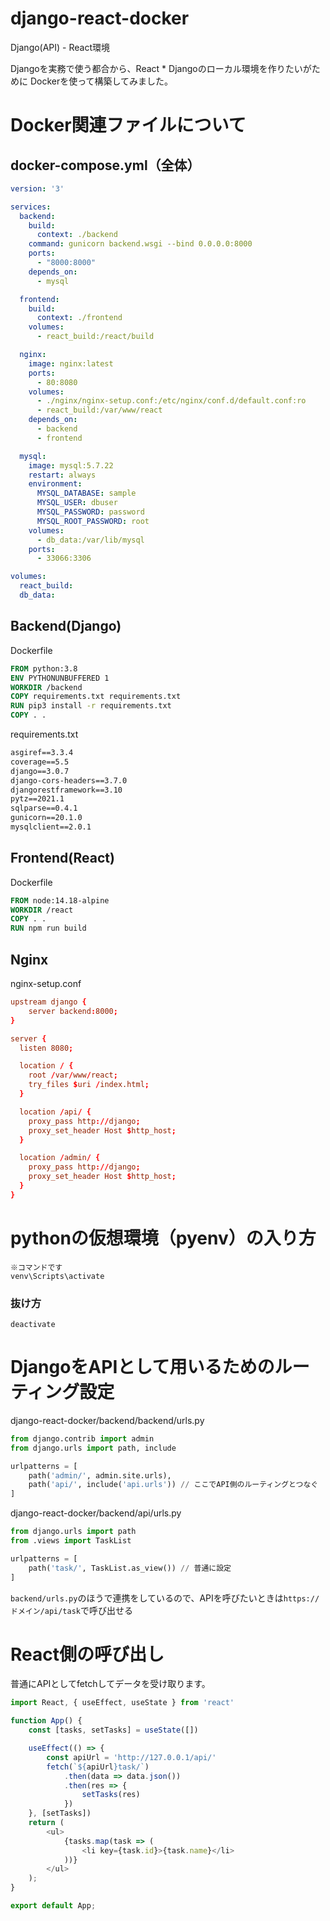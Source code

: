 # django-react-docker
Django(API) - React環境

Djangoを実務で使う都合から、React * Djangoのローカル環境を作りたいがために
Dockerを使って構築してみました。

# Docker関連ファイルについて
## docker-compose.yml（全体）
```docker-compose.yml
version: '3'

services:
  backend:
    build:
      context: ./backend
    command: gunicorn backend.wsgi --bind 0.0.0.0:8000
    ports:
      - "8000:8000"
    depends_on:
      - mysql

  frontend:
    build:
      context: ./frontend
    volumes:
      - react_build:/react/build

  nginx:
    image: nginx:latest
    ports:
      - 80:8080
    volumes:
      - ./nginx/nginx-setup.conf:/etc/nginx/conf.d/default.conf:ro
      - react_build:/var/www/react
    depends_on:
      - backend
      - frontend

  mysql:
    image: mysql:5.7.22
    restart: always
    environment:
      MYSQL_DATABASE: sample
      MYSQL_USER: dbuser
      MYSQL_PASSWORD: password
      MYSQL_ROOT_PASSWORD: root
    volumes:
      - db_data:/var/lib/mysql
    ports:
      - 33066:3306

volumes:
  react_build:
  db_data:
```

## Backend(Django)
Dockerfile
```Dockerfile
FROM python:3.8
ENV PYTHONUNBUFFERED 1
WORKDIR /backend
COPY requirements.txt requirements.txt
RUN pip3 install -r requirements.txt
COPY . .
```
requirements.txt
```requirements.txt
asgiref==3.3.4
coverage==5.5
django==3.0.7
django-cors-headers==3.7.0
djangorestframework==3.10
pytz==2021.1
sqlparse==0.4.1
gunicorn==20.1.0
mysqlclient==2.0.1
```

## Frontend(React)
Dockerfile
```Dockerfile
FROM node:14.18-alpine
WORKDIR /react
COPY . .
RUN npm run build
```

## Nginx
nginx-setup.conf
```nginx-setup.conf
upstream django {
    server backend:8000;
}

server {
  listen 8080;

  location / {
    root /var/www/react;
    try_files $uri /index.html;
  }

  location /api/ {
    proxy_pass http://django;
    proxy_set_header Host $http_host;
  }

  location /admin/ {
    proxy_pass http://django;
    proxy_set_header Host $http_host;
  }
}
```

# pythonの仮想環境（pyenv）の入り方
```
※コマンドです
venv\Scripts\activate
```
### 抜け方
```
deactivate
```

# DjangoをAPIとして用いるためのルーティング設定
django-react-docker/backend/backend/urls.py 
```python
from django.contrib import admin
from django.urls import path, include

urlpatterns = [
    path('admin/', admin.site.urls),
    path('api/', include('api.urls')) // ここでAPI側のルーティングとつなぐ
]
```
django-react-docker/backend/api/urls.py 
```python
from django.urls import path
from .views import TaskList

urlpatterns = [
    path('task/', TaskList.as_view()) // 普通に設定
]
```
`backend/urls.py`のほうで連携をしているので、APIを呼びたいときは`https://ドメイン/api/task`で呼び出せる

# React側の呼び出し
普通にAPIとしてfetchしてデータを受け取ります。
```javascript
import React, { useEffect, useState } from 'react'

function App() {
    const [tasks, setTasks] = useState([])

    useEffect(() => {
        const apiUrl = 'http://127.0.0.1/api/'
        fetch(`${apiUrl}task/`)
            .then(data => data.json())
            .then(res => {
                setTasks(res)
            })
    }, [setTasks])
    return (
        <ul>
            {tasks.map(task => (
                <li key={task.id}>{task.name}</li>
            ))}
        </ul>
    );
}

export default App;
```
